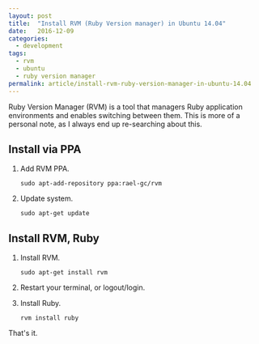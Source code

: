 ```yaml
---
layout: post
title:  "Install RVM (Ruby Version manager) in Ubuntu 14.04"
date:   2016-12-09
categories:
  - development
tags:
  - rvm
  - ubuntu
  - ruby version manager
permalink: article/install-rvm-ruby-version-manager-in-ubuntu-14.04
---
```


Ruby Version Manager (RVM) is a tool that managers Ruby application
environments and enables switching between them. This is more of a
personal note, as I always end up re-searching about this.

## Install via PPA

1.  Add RVM PPA.

    ```
    sudo apt-add-repository ppa:rael-gc/rvm
    ```

2.  Update system.

    ```
    sudo apt-get update
    ```

## Install RVM, Ruby

1.  Install RVM.

    ```
    sudo apt-get install rvm
    ```

2.  Restart your terminal, or logout/login.

3.  Install Ruby.

    ```
    rvm install ruby
    ```

That's it.
